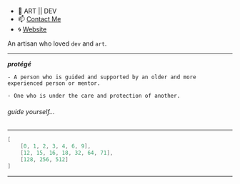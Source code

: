 - 🐙 ART || DEV
- 📫 [Contact Me](https://contact.prothegee.com)
- 🌀 [Website](https://prothegee.com)

An artisan who loved `dev` and `art`.

___

__*protégé*__
```
- A person who is guided and supported by an older and more experienced person or mentor.

- One who is under the care and protection of another.
```
###### guide yourself...

___

```c
[
    [0, 1, 2, 3, 4, 6, 9],
    [12, 15, 16, 18, 32, 64, 71],
    [128, 256, 512]
]
```
___
<!---
prothegee/prothegee is a ✨ special ✨ repository because its `README.md` (this file) appears on your GitHub profile.
You can click the Preview link to take a look at your changes.
--->
